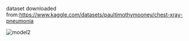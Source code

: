 dataset downloaded from:https://www.kaggle.com/datasets/paultimothymooney/chest-xray-pneumonia


![model2](https://github.com/user-attachments/assets/2e416e6f-295e-4668-9c51-6b953cf26c8c)
